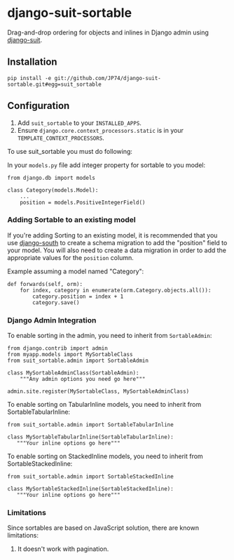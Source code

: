 django-suit-sortable
====================

Drag-and-drop ordering for objects and inlines in Django admin using [django-suit](https://github.com/darklow/django-suit).

## Installation
	pip install -e git://github.com/JP74/django-suit-sortable.git#egg=suit_sortable

## Configuration

1. Add `suit_sortable` to your `INSTALLED_APPS`.
2. Ensure `django.core.context_processors.static` is in your `TEMPLATE_CONTEXT_PROCESSORS`.


To use suit_sortable you must do following:

In your ``models.py`` file add integer property for sortable to you model:

    from django.db import models

    class Category(models.Model):
        ...
        position = models.PositiveIntegerField()


### Adding Sortable to an existing model

If you're adding Sorting to an existing model, it is recommended that you use [django-south](http://south.areacode.com/) to create a schema migration to add the "position" field to your model. You will also need to create a data migration in order to add the appropriate values for the `position` column.

Example assuming a model named "Category":

    def forwards(self, orm):
        for index, category in enumerate(orm.Category.objects.all()):
            category.position = index + 1
            category.save()



### Django Admin Integration
To enable sorting in the admin, you need to inherit from `SortableAdmin`:

    from django.contrib import admin
    from myapp.models import MySortableClass
    from suit_sortable.admin import SortableAdmin

    class MySortableAdminClass(SortableAdmin):
        """Any admin options you need go here"""

    admin.site.register(MySortableClass, MySortableAdminClass)


To enable sorting on TabularInline models, you need to inherit from
SortableTabularInline:

    from suit_sortable.admin import SortableTabularInline

    class MySortableTabularInline(SortableTabularInline):
       """Your inline options go here"""


To enable sorting on StackedInline models, you need to inherit from
SortableStackedInline:

    from suit_sortable.admin import SortableStackedInline

    class MySortableStackedInline(SortableStackedInline):
       """Your inline options go here"""


### Limitations

Since sortables are based on JavaScript solution, there are known limitations:

1. It doesn't work with pagination.